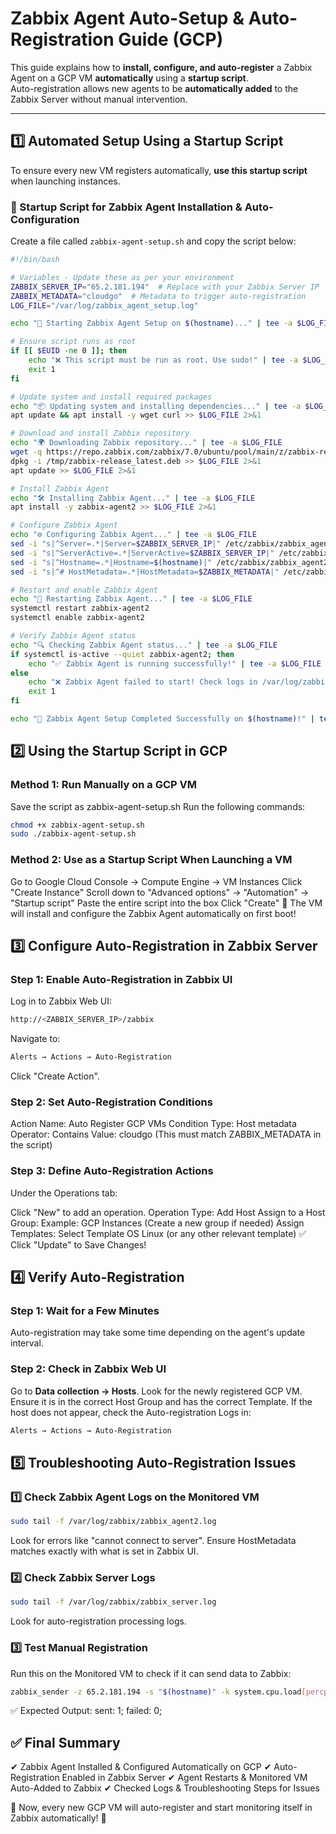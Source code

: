 # Zabbix Agent Auto-Setup & Auto-Registration Guide (GCP)

This guide explains how to **install, configure, and auto-register** a Zabbix Agent on a GCP VM **automatically** using a **startup script**.  
Auto-registration allows new agents to be **automatically added** to the Zabbix Server without manual intervention.

---

## **1️⃣ Automated Setup Using a Startup Script**
To ensure every new VM registers automatically, **use this startup script** when launching instances.

### **📌 Startup Script for Zabbix Agent Installation & Auto-Configuration**
Create a file called `zabbix-agent-setup.sh` and copy the script below:

```bash
#!/bin/bash

# Variables - Update these as per your environment
ZABBIX_SERVER_IP="65.2.181.194"  # Replace with your Zabbix Server IP
ZABBIX_METADATA="cloudgo"  # Metadata to trigger auto-registration
LOG_FILE="/var/log/zabbix_agent_setup.log"

echo "🚀 Starting Zabbix Agent Setup on $(hostname)..." | tee -a $LOG_FILE

# Ensure script runs as root
if [[ $EUID -ne 0 ]]; then
    echo "❌ This script must be run as root. Use sudo!" | tee -a $LOG_FILE
    exit 1
fi

# Update system and install required packages
echo "📦 Updating system and installing dependencies..." | tee -a $LOG_FILE
apt update && apt install -y wget curl >> $LOG_FILE 2>&1

# Download and install Zabbix repository
echo "🌍 Downloading Zabbix repository..." | tee -a $LOG_FILE
wget -q https://repo.zabbix.com/zabbix/7.0/ubuntu/pool/main/z/zabbix-release/zabbix-release_latest_7.0+ubuntu24.04_all.deb -O /tmp/zabbix-release_latest.deb
dpkg -i /tmp/zabbix-release_latest.deb >> $LOG_FILE 2>&1
apt update >> $LOG_FILE 2>&1

# Install Zabbix Agent
echo "🛠 Installing Zabbix Agent..." | tee -a $LOG_FILE
apt install -y zabbix-agent2 >> $LOG_FILE 2>&1

# Configure Zabbix Agent
echo "⚙ Configuring Zabbix Agent..." | tee -a $LOG_FILE
sed -i "s|^Server=.*|Server=$ZABBIX_SERVER_IP|" /etc/zabbix/zabbix_agent2.conf
sed -i "s|^ServerActive=.*|ServerActive=$ZABBIX_SERVER_IP|" /etc/zabbix/zabbix_agent2.conf
sed -i "s|^Hostname=.*|Hostname=$(hostname)|" /etc/zabbix/zabbix_agent2.conf
sed -i "s|^# HostMetadata=.*|HostMetadata=$ZABBIX_METADATA|" /etc/zabbix/zabbix_agent2.conf

# Restart and enable Zabbix Agent
echo "🔄 Restarting Zabbix Agent..." | tee -a $LOG_FILE
systemctl restart zabbix-agent2
systemctl enable zabbix-agent2

# Verify Zabbix Agent status
echo "🔍 Checking Zabbix Agent status..." | tee -a $LOG_FILE
if systemctl is-active --quiet zabbix-agent2; then
    echo "✅ Zabbix Agent is running successfully!" | tee -a $LOG_FILE
else
    echo "❌ Zabbix Agent failed to start! Check logs in /var/log/zabbix/zabbix_agent2.log" | tee -a $LOG_FILE
    exit 1
fi

echo "🎉 Zabbix Agent Setup Completed Successfully on $(hostname)!" | tee -a $LOG_FILE

```

## 2️⃣ Using the Startup Script in GCP
### Method 1: Run Manually on a GCP VM
Save the script as zabbix-agent-setup.sh
Run the following commands:
```bash
chmod +x zabbix-agent-setup.sh
sudo ./zabbix-agent-setup.sh
```
### Method 2: Use as a Startup Script When Launching a VM
Go to Google Cloud Console → Compute Engine → VM Instances
Click "Create Instance"
Scroll down to "Advanced options" → "Automation" → "Startup script"
Paste the entire script into the box
Click "Create"
🚀 The VM will install and configure the Zabbix Agent automatically on first boot!

## 3️⃣ Configure Auto-Registration in Zabbix Server
### Step 1: Enable Auto-Registration in Zabbix UI
Log in to Zabbix Web UI:
```bash
http://<ZABBIX_SERVER_IP>/zabbix
```
Navigate to:
```bash
Alerts → Actions → Auto-Registration
```
Click "Create Action".
### Step 2: Set Auto-Registration Conditions
Action Name: Auto Register GCP VMs
Condition Type: Host metadata
Operator: Contains
Value: cloudgo
(This must match ZABBIX_METADATA in the script)
### Step 3: Define Auto-Registration Actions
Under the Operations tab:

Click "New" to add an operation.
Operation Type: Add Host
Assign to a Host Group:
Example: GCP Instances (Create a new group if needed)
Assign Templates:
Select Template OS Linux (or any other relevant template)
✅ Click "Update" to Save Changes!

## 4️⃣ Verify Auto-Registration
### Step 1: Wait for a Few Minutes
Auto-registration may take some time depending on the agent's update interval.
### Step 2: Check in Zabbix Web UI
Go to **Data collection → Hosts**.
Look for the newly registered GCP VM.
Ensure it is in the correct Host Group and has the correct Template.
If the host does not appear, check the Auto-registration Logs in:
```bash
Alerts → Actions → Auto-Registration
```
## 5️⃣ Troubleshooting Auto-Registration Issues
### 1️⃣ Check Zabbix Agent Logs on the Monitored VM
```bash
sudo tail -f /var/log/zabbix/zabbix_agent2.log
```
Look for errors like "cannot connect to server".
Ensure HostMetadata matches exactly with what is set in Zabbix UI.
### 2️⃣ Check Zabbix Server Logs
```bash
sudo tail -f /var/log/zabbix/zabbix_server.log
```
Look for auto-registration processing logs.
### 3️⃣ Test Manual Registration
Run this on the Monitored VM to check if it can send data to Zabbix:
```bash
zabbix_sender -z 65.2.181.194 -s "$(hostname)" -k system.cpu.load[percpu,avg1] -o 0.5
```
✅ Expected Output: sent: 1; failed: 0;

## ✅ Final Summary
✔ Zabbix Agent Installed & Configured Automatically on GCP
✔ Auto-Registration Enabled in Zabbix Server
✔ Agent Restarts & Monitored VM Auto-Added to Zabbix
✔ Checked Logs & Troubleshooting Steps for Issues

🚀 Now, every new GCP VM will auto-register and start monitoring itself in Zabbix automatically! 🎉
